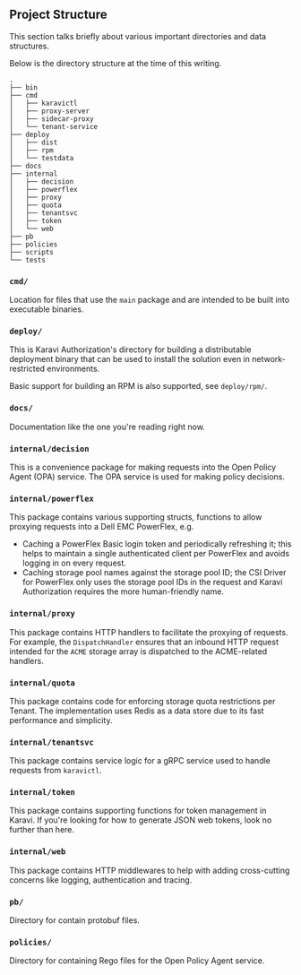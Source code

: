## Project Structure

This section talks briefly about various important directories and data structures.

Below is the directory structure at the time of this writing.

```
.
├── bin
├── cmd
│   ├── karavictl
│   ├── proxy-server
│   ├── sidecar-proxy
│   └── tenant-service
├── deploy
│   ├── dist
│   ├── rpm
│   └── testdata
├── docs
├── internal
│   ├── decision
│   ├── powerflex
│   ├── proxy
│   ├── quota
│   ├── tenantsvc
│   ├── token
│   └── web
├── pb
├── policies
├── scripts
└── tests
```

### `cmd/`

Location for files that use the `main` package and are intended to be built into executable binaries.

### `deploy/`

This is Karavi Authorization's directory for building a distributable deployment binary that can be used to install the solution even in network-restricted
environments.

Basic support for building an RPM is also supported, see `deploy/rpm/`.

### `docs/`

Documentation like the one you're reading right now.

### `internal/decision`

This is a convenience package for making requests into the Open Policy Agent (OPA) service.  The OPA service is used for making policy decisions.

### `internal/powerflex`

This package contains various supporting structs, functions to allow proxying requests into a Dell EMC PowerFlex, e.g.

* Caching a PowerFlex Basic login token and periodically refreshing it; this helps to maintain a single authenticated client per PowerFlex and avoids logging in on every request.
* Caching storage pool names against the storage pool ID; the CSI Driver for PowerFlex only uses the storage pool IDs in the request and Karavi Authorization requires the more human-friendly name.

### `internal/proxy`

This package contains HTTP handlers to facilitate the proxying of requests.  For example, the `DispatchHandler` ensures that an inbound HTTP request intended for the `ACME` storage array is dispatched to the ACME-related handlers.

### `internal/quota`

This package contains code for enforcing storage quota restrictions per Tenant. The implementation uses Redis as a data store due to its fast performance and simplicity.

### `internal/tenantsvc`

This package contains service logic for a gRPC service used to handle requests from `karavictl`.

### `internal/token`

This package contains supporting functions for token management in Karavi. If you're looking for how to generate JSON web tokens, look no further than here.

### `internal/web`

This package contains HTTP middlewares to help with adding cross-cutting concerns like logging, authentication and tracing.

### `pb/`

Directory for contain protobuf files.

### `policies/`

Directory for containing Rego files for the Open Policy Agent service.